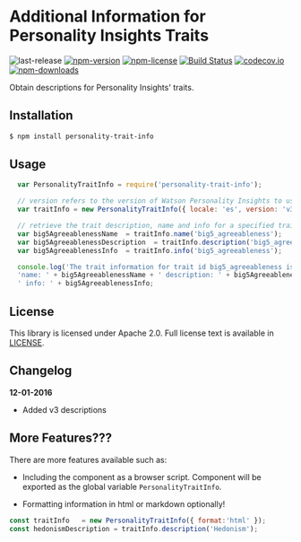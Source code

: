# Additional Information for Personality Insights Traits
![last-release](https://img.shields.io/github/tag/personality-insights/trait-info.svg)
[![npm-version](https://img.shields.io/npm/v/personality-trait-info.svg)](https://www.npmjs.com/package/personality-trait-info)
[![npm-license](https://img.shields.io/npm/l/personality-trait-info.svg)](https://www.npmjs.com/package/personality-trait-info)
[![Build Status](https://travis-ci.org/personality-insights/trait-info.svg?branch=master)](https://travis-ci.org/personality-insights/trait-info)
[![codecov.io](https://codecov.io/github/personality-insights/trait-info/coverage.svg?branch=master)](https://codecov.io/github/personality-insights/trait-info?branch=master)
[![npm-downloads](https://img.shields.io/npm/dm/personality-trait-info.svg)](https://www.npmjs.com/package/personality-trait-info)

Obtain descriptions for Personality Insights' traits.

## Installation

```sh
$ npm install personality-trait-info
```

## Usage

```JavaScript
  var PersonalityTraitInfo = require('personality-trait-info');

  // version refers to the version of Watson Personality Insights to use, v2 or v3
  var traitInfo = new PersonalityTraitInfo({ locale: 'es', version: 'v3' });

  // retrieve the trait description, name and info for a specified trait id (e.g., 'big5_agreeableness')
  var big5AgreeablenessName  = traitInfo.name('big5_agreeableness');
  var big5AgreeablenessDescription  = traitInfo.description('big5_agreeableness');
  var big5AgreeablenessInfo  = traitInfo.info('big5_agreeableness');

  console.log('The trait information for trait id big5_agreeableness is: ' +
  'name: ' + big5AgreeablenessName + ' description: ' + big5AgreeablenessDescription +
  ' info: ' + big5AgreeablenessInfo;
  ```

## License

  This library is licensed under Apache 2.0. Full license text is
  available in [LICENSE](LICENSE).

## Changelog

  __12-01-2016__
   * Added v3 descriptions

## More Features???

There are more features available such as:

- Including the component as a browser script. Component will be exported as the
global variable `PersonalityTraitInfo`.

- Formatting information in html or markdown optionally!
```JavaScript
const traitInfo   = new PersonalityTraitInfo({ format:'html' });
const hedonismDescription = traitInfo.description('Hedonism');
```
